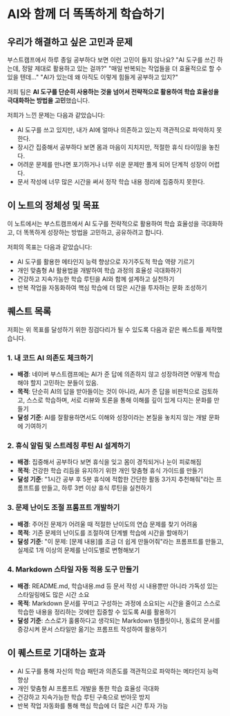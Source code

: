 # **AI와 함께 더 똑똑하게 학습하기**

## **우리가 해결하고 싶은 고민과 문제**

부스트캠프에서 하루 종일 공부하다 보면 이런 고민이 들지 않나요? "AI 도구를 쓰긴 하는데, 정말 제대로 활용하고 있는 걸까?" "매일 반복되는 작업들을 더 효율적으로 할 수 있을 텐데..." "AI가 있는데 왜 아직도 이렇게 힘들게 공부하고 있지?"

저희 팀은 **AI 도구를 단순히 사용하는 것을 넘어서 전략적으로 활용하여 학습 효율성을 극대화하는 방법을 고민**했습니다.

저희가 느낀 문제는 다음과 같았습니다:

- AI 도구를 쓰고 있지만, 내가 AI에 얼마나 의존하고 있는지 객관적으로 파악하지 못한다.
- 장시간 집중해서 공부하다 보면 몸과 마음이 지치지만, 적절한 휴식 타이밍을 놓친다.
- 어려운 문제를 만나면 포기하거나 너무 쉬운 문제만 풀게 되어 단계적 성장이 어렵다.
- 문서 작성에 너무 많은 시간을 써서 정작 학습 내용 정리에 집중하지 못한다.

## **이 노트의 정체성 및 목표**

이 노트에서는 부스트캠프에서 AI 도구를 전략적으로 활용하여 학습 효율성을 극대화하고, 더 똑똑하게 성장하는 방법을 고민하고, 공유하려고 합니다.

저희의 목표는 다음과 같았습니다:

- AI 도구를 활용한 메타인지 능력 향상으로 자기주도적 학습 역량 기르기
- 개인 맞춤형 AI 활용법을 개발하여 학습 과정의 효율성 극대화하기
- 건강하고 지속가능한 학습 루틴을 AI와 함께 설계하고 실천하기
- 반복 작업을 자동화하여 핵심 학습에 더 많은 시간을 투자하는 문화 조성하기

## **퀘스트 목록**

저희는 위 목표를 달성하기 위한 징검다리가 될 수 있도록 다음과 같은 퀘스트를 제작했습니다.

### **1. 내 코드 AI 의존도 체크하기**

- **배경**: 네이버 부스트캠프에는 AI가 준 답에 의존하지 않고 성장하려면 어떻게 학습해야 할지 고민하는 분들이 있음.
- **목적**: 단순히 AI의 답을 받아들이는 것이 아니라, AI가 준 답을 비판적으로 검토하고, 스스로 학습하며, 서로 리뷰와 토론을 통해 이해를 깊이 있게 다지는 문화를 만들기
- **달성 기준**: AI를 잘활용하면서도 이해와 성장이라는 본질을 놓치지 않는 개발 문화에 기여하기

### **2. 휴식 알림 및 스트레칭 루틴 AI 설계하기**

- **배경**: 집중해서 공부하다 보면 휴식을 잊고 몸이 경직되거나 눈이 피로해짐
- **목적**: 건강한 학습 리듬을 유지하기 위한 개인 맞춤형 휴식 가이드를 만들기
- **달성 기준**: "1시간 공부 후 5분 휴식에 적합한 간단한 활동 3가지 추천해줘"라는 프롬프트를 만들고, 하루 3번 이상 휴식 루틴을 실천하기

### **3. 문제 난이도 조절 프롬프트 개발하기**

- **배경**: 주어진 문제가 어려울 때 적절한 난이도의 연습 문제를 찾기 어려움
- **목적**: 기존 문제의 난이도를 조절하여 단계별 학습에 시간을 할애하기
- **달성 기준**: "이 문제: [문제 내용]를 조금 더 쉽게 만들어줘"라는 프롬프트를 만들고, 실제로 1개 이상의 문제를 난이도별로 변형해보기

### **4. Markdown 스타일 자동 적용 도구 만들기**

- **배경**: README.md, 학습내용.md 등 문서 작성 시 내용뿐만 아니라 가독성 있는 스타일링에도 많은 시간 소요
- **목적**: Markdown 문서를 꾸미고 구성하는 과정에 소요되는 시간을 줄이고 스스로 학습한 내용을 정리하는 것에만 집중할 수 있도록 AI를 활용하기
- **달성 기준**: 스스로가 훌륭하다고 생각되는 Markdown 템플릿이나, 동료의 문서를 증강시켜 문서 스타일만 옮기는 프롬프트 작성하여 활용하기

## **이 퀘스트로 기대하는 효과**

- AI 도구를 통해 자신의 학습 패턴과 의존도를 객관적으로 파악하는 메타인지 능력 향상
- 개인 맞춤형 AI 프롬프트 개발을 통한 학습 효율성 극대화
- 건강하고 지속가능한 학습 루틴 구축으로 번아웃 방지
- 반복 작업 자동화를 통해 핵심 학습에 더 많은 시간 투자 가능
